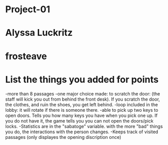 # Project-01

# Alyssa Luckritz

# frosteave

# List the things you added for points

-more than 8 passages
-one major choice made: to scratch the door: (the staff will kick you out from behind the front desk).
	If you scratch the door, the clothes, and ruin the shoes, you get left behind.
-loop included in the lobby: it will rotate if there is someone there.
-able to pick up two keys to open doors. 
	Tells you how many keys you have when you pick one up. 
	If you do not have it, the game tells you you can not open the doors/pick locks.
-Statistics are in the "sabatoge" variable.
	with the more "bad" things you do, the interactions with the person changes.
-Keeps track of visited passages (only displayes the opening discription once)